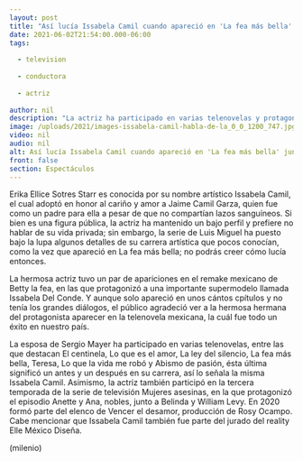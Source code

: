 ```yaml
---
layout: post
title: "Así lucía Issabela Camil cuando apareció en 'La fea más bella' junto a su hermano"
date: 2021-06-02T21:54:00.000-06:00
tags:
  
  - television
  
  - conductora
  
  - actriz
  
author: nil
description: "La actriz ha participado en varias telenovelas y protagonizó un episodio de la serie 'Mujeres asesinas' junto a Belinda. "
image: /uploads/2021/images-issabela-camil-habla-de-la_0_0_1200_747.jpg
video: nil
audio: nil
alt: Así lucía Issabela Camil cuando apareció en 'La fea más bella' junto a su hermano
front: false
section: Espectáculos
---
```


Erika Ellice Sotres Starr es conocida por su nombre artístico Issabela Camil, el cual adoptó en honor al cariño y amor a Jaime Camil Garza, quien fue como un padre para ella a pesar de que no compartían lazos sanguíneos.  Si bien es una figura pública, la actriz ha mantenido un bajo perfil y prefiere no hablar de su vida privada; sin embargo, la serie de Luis Miguel ha puesto bajo la lupa algunos detalles de su carrera artística que pocos conocían, como la vez que apareció en La fea más bella; no podrás creer cómo lucía entonces. 

La hermosa actriz tuvo un par de apariciones en el remake mexicano de Betty la fea, en las que protagonizó a una importante supermodelo llamada Issabela Del Conde. Y aunque solo apareció en unos cántos cpítulos y no tenía los grandes diálogos, el público agradeció ver a la hermosa hermana del protagonista aparecer en la telenovela mexicana, la cuál fue todo un éxito en nuestro país. 

La esposa de Sergio Mayer ha participado en varias telenovelas, entre las que destacan El centinela, Lo que es el amor, La ley del silencio, La fea más bella, Teresa, Lo que la vida me robó y Abismo de pasión, ésta última significó un antes y un después en su carrera, así lo señala la misma Issabela Camil.  Asimismo, la actriz también participó en la tercera temporada de la serie de televisión Mujeres asesinas, en la que protagonizó el episodio Anette y Ana, nobles, junto a Belinda y William Levy.   En 2020 formó parte del elenco de Vencer el desamor, producción de Rosy Ocampo. Cabe mencionar que Issabela Camil también fue parte del jurado del reality Elle México Diseña.  

(milenio)